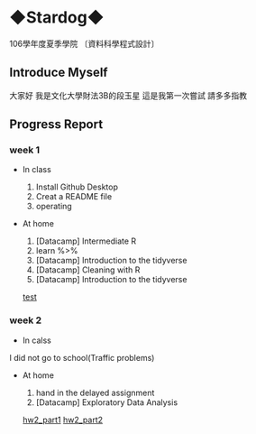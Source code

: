 # ◆Stardog◆

106學年度夏季學院 〔資料科學程式設計〕

## Introduce Myself

大家好 我是文化大學財法3B的段玉星 這是我第一次嘗試 請多多指教

## Progress Report

### week 1

* In class

   1. Install Github Desktop
   2. Creat a README file
   3. operating

* At home

   1. ​[Datacamp] Intermediate R
   2. learn %>%
   3. [Datacamp] Introduction to the tidyverse
   4. [Datacamp] Cleaning with R​
   5. [Datacamp] Introduction to the tidyverse​

   [test](https://tuanstar90208.github.io/stardog/week%201/hw1.html)

### week 2

* In calss

I did not go to school(Traffic problems)

* At home

   1. hand in the delayed assignment
   2. [Datacamp] Exploratory Data Analysis​

   [hw2_part1](https://tuanstar90208.github.io/stardog/week2/morning/task1.html)
   [hw2_part2](https://tuanstar90208.github.io/stardog/week2/afternoon/marvel.html)